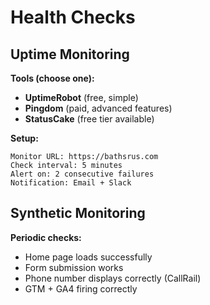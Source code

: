 # Health Checks

## Uptime Monitoring

**Tools (choose one):**
- **UptimeRobot** (free, simple)
- **Pingdom** (paid, advanced features)
- **StatusCake** (free tier available)

**Setup:**
```
Monitor URL: https://bathsrus.com
Check interval: 5 minutes
Alert on: 2 consecutive failures
Notification: Email + Slack
```

## Synthetic Monitoring

**Periodic checks:**
- Home page loads successfully
- Form submission works
- Phone number displays correctly (CallRail)
- GTM + GA4 firing correctly
